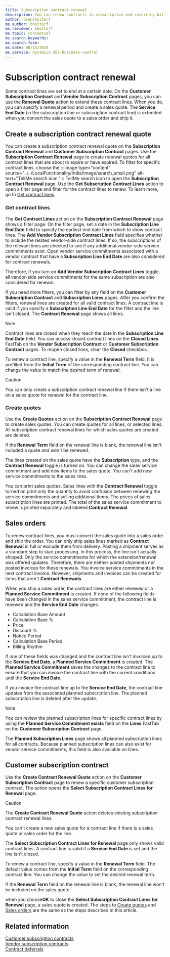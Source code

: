 ```yaml
---
title: Subscription contract renewal
description: You can renew contracts in subscription and recurring billing.
author: brentholtorf
ms.author: bholtorf
ms.reviewer: bholtorf
ms.topic: conceptual
ms.search.keywords: 
ms.search.form: 
ms.date: 08/14/2024
ms.service: dynamics-365-business-central
---
```


# Subscription contract renewal

Some contract lines are set to end at a certain date. On the **Customer Subscription Contract** and **Vendor Subscription Contract** pages, you can use the **Renewal Quote** action to extend these contract lines. When you do, you can specify a renewal period and create a sales quote. The **Service End Date** (in the subscription line or subscription contract line) is extended when you convert the sales quote to a sales order and ship it.

## Create a subscription contract renewal quote

You can create a subscription contract renewal quote on the **Subscription Contract Renewal** and **Customer Subscription Contract** pages. Use the **Subscription Contract Renewal** page to create renewal quotes for all contract lines that are about to expire or have expired. To filter for specific contract lines, choose the :::image type="content" source="../../LocalFunctionality/India/image/search_small.png" alt-text="TellMe search icon."::: TellMe search icon to open the **Subscription Contract Renewal** page. Use the **Get Subscription Contract Lines** action to open a filter page and filter for the contract lines to renew. To learn more, go to [Get contract lines](#get-contract-lines).

### Get contract lines

The **Get Contract Lines** action on the **Subscription Contract Renewal** page shows a filter page. On the filter page, set a date in the **Subscription Line End Date** field to specify the earliest end date from which to show contract lines. The **Add Vendor Subscription Contract Lines** field specifies whether to include the related vendor-side contract lines. If so, the subscriptions of the relevant lines are checked to see if any additional vendor-side service commitments exist. Open vendor service commitments associated with a vendor contract that have a **Subscription Line End Date** are also considered for contract renewals.

Therefore, if you turn on **Add Vendor Subscription Contract Lines** toggle, all vendor-side service commitments for the same subscription are also considered for renewal.

If you need more filters, you can filter by any field on the **Customer Subscription Contract** and **Subscription Lines** pages. After you confirm the filters, renewal lines are created for all valid contract lines. A contract line is valid if you specify a **Subscription Line End Date** for the filter and the line isn't closed. The **Contract Renewal** page shows all lines.

> [!NOTE]
> Contract lines are closed when they reach the date in the **Subscription Line End Date** field. You can access closed contract lines on the **Closed Lines** FastTab on the **Vendor Subscription Contract** or **Customer Subscription Contract** pages. To reopen closed lines, clear the **Closed** checkbox.

To renew a contract line, specify a value in the **Renewal Term** field. It is prefilled from the **Initial Term** of the corresponding contract line. You can change the value to match the desired term of renewal.

> [!CAUTION]
> You can only create a subscription contract renewal line if there isn't a line on a sales quote for renewal for the contract line.

### Create quotes

Use the **Create Quotes** action on the **Subscription Contract Renewal** page to create sales quotes. You can create quotes for all lines, or selected lines. All subscription contract renewal lines for which sales quotes are created are deleted.

If the **Renewal Term** field on the renewal line is blank, the renewal line isn't included a quote and won't be renewed.

The lines created on the sales quote have the **Subscription** type, and the **Contract Renewal** toggle is turned on. You can change the sales service commitment and add new items to the sales quote. You can't add new service commitments to the sales lines.

You can print sales quotes. Sales lines with the **Contract Renewal** toggle turned on print only the quantity to avoid confusion between renewing the service commitments and selling additional items. The prices of sales subscription lines are printed. The total of the sales service commitment to renew is printed separately and labeled **Contract Renewal**.

## Sales orders

To renew contract lines, you must convert the sales quote into a sales order and ship the order. You can only ship sales lines marked as **Contract Renewal** in full or exclude them from delivery. Posting a shipment serves as a standard step to start processing. In this process, the line isn't actually shipped. Only the service commitments for which the extension/renewal was offered updates. Therefore, there are neither posted shipments nor posted invoices for these renewals. You invoice service commitments in the next contract invoice. However, shipments and invoices can be created for items that aren't **Contract Renewals**.

When you ship a sales order, the contract lines are either renewed or a **Planned Service Commitment** is created. If none of the following fields have been changed in the sales service commitment, the contract line is renewed and the **Service End Date** changes:

* Calculation Base Amount
* Calculation Base %
* Price
* Discount %
* Notice Period
* Calculation Base Period
* Billing Rhythm

If one of these fields was changed and the contract line isn't invoiced up to the **Service End Date**, a **Planned Service Commitment** is created. The **Planned Service Commitment** saves the changes to the contract line to ensure that you can invoice the contract line with the current conditions until the **Service End Date**.

If you invoice the contract line up to the **Service End Date**, the contract line updates from the associated planned subscription line. The planned subscription line is deleted after the update.

> [!NOTE]
> You can review the planned subscription lines for specific contract lines by using the **Planned Service Commitment exists** field on the **Lines** FastTab on the **Customer Subscription Contract** page.

The **Planned Subscription Lines** page shows all planned subscription lines for all contracts. Because planned subscription lines can also exist for vendor service commitments, this field is also available on lines.

## Customer subscription contract

Use the **Create Contract Renewal Quote** action on the **Customer Subscription Contract** page to renew a specific customer subscription contract. The action opens the **Select Subscription Contract Lines for Renewal** page.

> [!CAUTION]
> The **Create Contract Renewal Quote** action deletes existing subscription contract renewal lines. 
>
> You can't create a new sales quote for a contract line if there is a sales quote or sales order for the line.

The **Select Subscription Contract Lines for Renewal** page only shows valid contract lines. A contract line is valid if a **Service End Date** is set and the line isn't closed.

To renew a contract line, specify a value in the **Renewal Term** field. The default value comes from the **Initial Term** field on the corresponding contract line. You can change the value to set the desired renewal term.

If the **Renewal Term** field on the renewal line is blank, the renewal line won't be included on the sales quote.

when you choose**OK** to close the **Select Subscription Contract Lines for Renewal** page, a sales quote is created. The steps to [Create quotes](#create-quotes) and [Sales orders](#sales-orders) are the same as the steps described in this article.

## Related information

[Customer subscription contracts](customer-contracts.md)  
[Vendor subscription contracts](vendor-contracts.md)  
[Contract deferrals](contract-deferrals.md)  